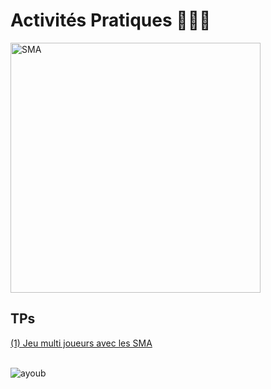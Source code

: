 # Activités Pratiques 👨🏻‍💻 
<img src="https://user-images.githubusercontent.com/92756846/235221626-035352df-72a0-4697-9eb5-085337f700d2.png" alt="SMA" width="400" height="400">

## TPs
<a href="https://github.com/Ayoub-etoullali/Activites-Pratiques-SMA-And-IA-Distribuee">
  (1) Jeu multi joueurs avec les SMA </a> <br>
  
  <br>

![ayoub](https://user-images.githubusercontent.com/92756846/220727344-dbb21e84-4584-4055-bde5-a3c90a64a618.jpg)
